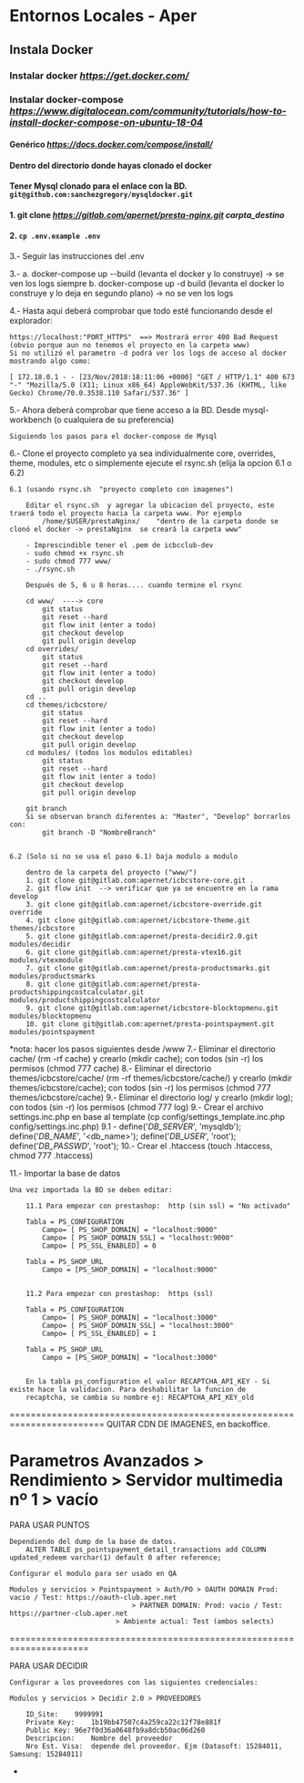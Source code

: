 # Entornos Locales - Aper


## Instala Docker

### Instalar docker *https://get.docker.com/*

### Instalar docker-compose *https://www.digitalocean.com/community/tutorials/how-to-install-docker-compose-on-ubuntu-18-04*

#### Genérico *https://docs.docker.com/compose/install/*  

#### **Dentro del directorio donde hayas clonado el docker**

#### Tener Mysql clonado para el enlace con la BD. ` git@github.com:sanchezgregory/mysqldocker.git `
#### 1. **git clone** *https://gitlab.com/apernet/presta-nginx.git carpta_destino*

#### 2. ` cp .env.example .env `

 3.- Seguir las instrucciones del .env

 3.- a. docker-compose up --build  (levanta el docker y lo construye)  -> se ven los logs siempre
     b. docker-compose up -d build (levanta el docker lo construye y lo deja en segundo plano) -> no se ven los logs
 
  4.- Hasta aqui deberá comprobar que todo esté funcionando desde el explorador:
 	
 	https://localhost:"PORT_HTTPS"  ==> Mostrará error 400 Bad Request (obvio porque aun no tenemos el proyecto en la carpeta www)
 	Si no utilizó el parametro -d podrá ver los logs de acceso al docker mostrando algo como:

 	[ 172.18.0.1 - - [23/Nov/2018:18:11:06 +0000] "GET / HTTP/1.1" 400 673 "-" "Mozilla/5.0 (X11; Linux x86_64) AppleWebKit/537.36 (KHTML, like Gecko) Chrome/70.0.3538.110 Safari/537.36" ]

  5.- Ahora deberá comprobar que tiene acceso a la BD. Desde mysql-workbench (o cualquiera de su preferencia)

  	Siguiendo los pasos para el docker-compose de Mysql

  6.- Clone el proyecto completo ya sea individualmente core, overrides, theme, modules, etc  o  simplemente ejecute el rsync.sh (elija la opcion 6.1 o 6.2) 

	6.1 (usando rsync.sh  "proyecto completo con imagenes")

		Editar el rsync.sh  y agregar la ubicacion del proyecto, este traerá todo el proyecto hacia la carpeta www. Por ejemplo
   			/home/$USER/prestaNginx/    "dentro de la carpeta donde se clonó el docker -> prestaNginx  se creará la carpeta www"

		- Imprescindible tener el .pem de icbcclub-dev
		- sudo chmod +x rsync.sh
		- sudo chmod 777 www/
		- ./rsync.sh
		
		Después de 5, 6 u 8 horas.... cuando termine el rsync

		cd www/  ----> core
			git status
			git reset --hard
			git flow init (enter a todo)
			git checkout develop
			git pull origin develop
		cd overrides/
			git status
			git reset --hard
			git flow init (enter a todo)
			git checkout develop
			git pull origin develop
		cd ..
		cd themes/icbcstore/
			git status
			git reset --hard
			git flow init (enter a todo)
			git checkout develop
			git pull origin develop
		cd modules/ (todos los modulos editables)
			git status
			git reset --hard
			git flow init (enter a todo)
			git checkout develop
			git pull origin develop

		git branch
		Si se observan branch diferentes a: "Master", "Develop" borrarlos con:
			git branch -D "NombreBranch"
			

	6.2 (Solo si no se usa el paso 6.1) baja modulo a modulo
		
		dentro de la carpeta del proyecto ("www/")
		1. git clone git@gitlab.com:apernet/icbcstore-core.git .
		2. git flow init  --> verificar que ya se encuentre en la rama develop
		3. git clone git@gitlab.com:apernet/icbcstore-override.git override
		4. git clone git@gitlab.com:apernet/icbcstore-theme.git themes/icbcstore
		5. git clone git@gitlab.com:apernet/presta-decidir2.0.git modules/decidir
		6. git clone git@gitlab.com:apernet/presta-vtex16.git modules/vtexmodule
		7. git clone git@gitlab.com:apernet/presta-productsmarks.git modules/productsmarks
		8. git clone git@gitlab.com:apernet/presta-productshippingcostcalculator.git modules/productshippingcostcalculator
		9. git clone git@gitlab.com:apernet/icbcstore-blocktopmenu.git modules/blocktopmenu
		10. git clone git@gitlab.com:apernet/presta-pointspayment.git modules/pointspayment

*nota: hacer los pasos siguientes desde /www
   7.- Eliminar el directorio cache/ (rm -rf cache) y crearlo (mkdir cache);  con todos (sin -r) los permisos (chmod 777 cache)
   8.- Eliminar el directorio themes/icbcstore/cache/ (rm -rf themes/icbcstore/cache/) y crearlo (mkdir themes/icbcstore/cache);  con todos (sin -r) los permisos (chmod 777 themes/icbcstore/cache)
   9.- Eliminar el directorio log/ y crearlo (mkdir log);  con todos (sin -r) los permisos (chmod 777 log)
   9.- Crear el archivo settings.inc.php en base al template (cp config/settings_template.inc.php config/settings.inc.php)
     9.1 - define('_DB_SERVER_', 'mysqldb');
           define('_DB_NAME_', '<db_name>');
           define('_DB_USER_', 'root');
           define('_DB_PASSWD_', 'root');
   10.- Crear el .htaccess  (touch .htaccess,  chmod 777 .htaccess)

   11.- Importar la base de datos
	
	Una vez importada la BD se deben editar:

		11.1 Para empezar con prestashop:  http (sin ssl) = "No activado"
		
		Tabla = PS_CONFIGURATION 
			Campo= [ PS_SHOP_DOMAIN] = "localhost:9000" 
			Campo= [ PS_SHOP_DOMAIN_SSL] = "localhost:9000"
			Campo= [ PS_SSL_ENABLED] = 0 
	
		Tabla = PS_SHOP_URL 
			Campo = [PS_SHOP_DOMAIN] = "localhost:9000"


		11.2 Para empezar con prestashop:  https (ssl)
		
		Tabla = PS_CONFIGURATION 
			Campo= [ PS_SHOP_DOMAIN] = "localhost:3000" 
			Campo= [ PS_SHOP_DOMAIN_SSL] = "localhost:3000"
			Campo= [ PS_SSL_ENABLED] = 1 
	
		Tabla = PS_SHOP_URL 
			Campo = [PS_SHOP_DOMAIN] = "localhost:3000"


		En la tabla ps_configuration el valor RECAPTCHA_API_KEY - Si existe hace la validacion. Para deshabilitar la funcion de 
		recaptcha, se cambia su nombre ej: RECAPTCHA_API_KEY_old

========================================================================
QUITAR CDN DE IMAGENES,  en backoffice.

Parametros Avanzados > Rendimiento > Servidor multimedia nº 1 > vacío
=======================================================================

   PARA USAR PUNTOS

	Dependiendo del dump de la base de datos.
        ALTER TABLE ps_pointspayment_detail_transactions add COLUMN  updated_redeem varchar(1) default 0 after reference;

	Configurar el modulo para ser usado en QA
	
	Modulos y servicios > Pointspayment > Auth/PO > OAUTH DOMAIN Prod: vacio / Test: https://oauth-club.aper.net
					    	      > PARTNER DOMAIN: Prod: vacio / Test: https://partner-club.aper.net
						      > Ambiente actual: Test (ambos selects)

=====================================================================

  PARA USAR DECIDIR
	
	Configurar a los proveedores con las siguientes credenciales:

	Modulos y servicios > Decidir 2.0 > PROVEEDORES
		
		ID_Site: 	9999991
		Private Key: 	1b19bb47507c4a259ca22c12f78e881f
		Public Key:	96e7f0d36a0648fb9a8dcb50ac06d260
		Descripcion:    Nombre del proveedor
		Nro Est. Visa:	depende del proveedor. Ejm (Datasoft: 15284011, Samsung: 15284011)


-



